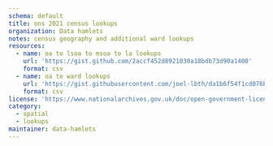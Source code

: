 ```yaml
---
schema: default
title: ons 2021 census lookups
organization: Data hamlets
notes: census geography and additional ward lookups
resources:
  - name: oa to lsoa to msoa to la lookups
    url: 'https://gist.github.com/2accf452d8921030a18bdb73d90a1400'
    format: csv
  - name: oa to ward lookups
    url: 'https://gist.githubusercontent.com/joel-lbth/da1b6f54f1cd076bf7336be7336de04b/raw/2e25cc5c14ae4a7914dcfc0c0a64dc131bab84bd/lbth_oa21_ward_lookup.csv'
    format: csv
license: 'https://www.nationalarchives.gov.uk/doc/open-government-licence/version/3/'
category:
  - spatial
  - lookups
maintainer: data-hamlets
---
```

